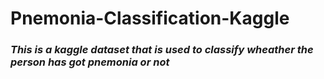 # **Pnemonia-Classification-Kaggle**
### *This is a kaggle dataset that is used to classify wheather the person has got pnemonia or not*

